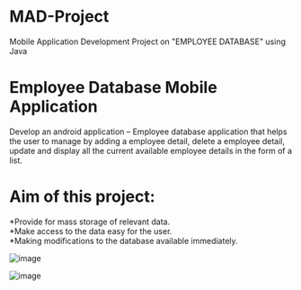 # MAD-Project
Mobile Application Development Project on "EMPLOYEE DATABASE" using Java

# Employee Database Mobile Application  
Develop an android application – Employee database application that helps the user to manage by adding a employee detail, delete a employee detail, update and display all the current available employee details in the form of a list.  

# Aim of this project: 
*Provide for mass storage of relevant data.<br> 
*Make access to the data easy for the user.<br> 
*Making modifications to the database available immediately.<br>

![image](https://user-images.githubusercontent.com/98503314/179978944-bb398216-c605-4a4c-be9f-458b84dcb0ca.png)

![image](https://user-images.githubusercontent.com/98503314/179979662-a80effcd-8bc1-4a49-a8aa-233f58f52c82.png)
